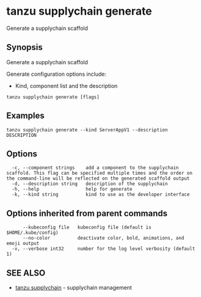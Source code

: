 # tanzu supplychain generate

Generate a supplychain scaffold

## Synopsis

Generate a supplychain scaffold
		
Generate configuration options include:
- Kind, component list and the description

```console
tanzu supplychain generate [flags]
```

## Examples

```console
tanzu supplychain generate --kind ServerAppV1 --description DESCRIPTION
```

## Options

```console
  -c, --component strings    add a component to the supplychain scaffold. This flag can be specified multiple times and the order on the command-line will be reflected on the generated scaffold output
  -d, --description string   description of the supplychain
  -h, --help                 help for generate
  -k, --kind string          kind to use as the developer interface
```

## Options inherited from parent commands

```console
      --kubeconfig file   kubeconfig file (default is $HOME/.kube/config)
      --no-color          deactivate color, bold, animations, and emoji output
  -v, --verbose int32     number for the log level verbosity (default 1)
```

## SEE ALSO

* [tanzu supplychain](tanzu_supplychain.md)	 - supplychain management

